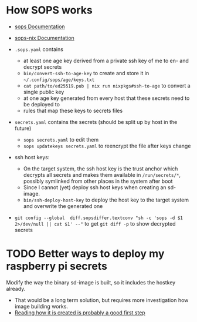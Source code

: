 # How SOPS works

- [sops Documentation](https://github.com/getsops/sops?tab=readme-ov-file#encrypting-using-age)
- [sops-nix Documentation](https://github.com/Mic92/sops-nix?tab=readme-ov-file#sops-nix)

- `.sops.yaml` contains
  - at least one age key derived from a private ssh key of me to en- and decrypt secrets
  - `bin/convert-ssh-to-age-key` to create and store it in `~/.config/sops/age/keys.txt`
  - `cat path/to/ed25519.pub | nix run nixpkgs#ssh-to-age` to convert a single public key
  - at one age key generated from every host that these secrets need to be deployed to
  - rules that map these keys to secrets files
- `secrets.yaml` contains the secrets (should be split up by host in the future)
  - `sops secrets.yaml` to edit them
  - `sops updatekeys secrets.yaml` to reencrypt the file after keys change
- ssh host keys:
  - On the target system, the ssh host key is the trust anchor which decrypts all secrets and makes them available in `/run/secrets/*`, possibly symlinked from other places in the system after boot
  - Since I cannot (yet) deploy ssh host keys when creating an sd-image.
  - `bin/ssh-deploy-host-key` to deploy the host key to the target system and overwrite the generated one
- `git config --global  diff.sopsdiffer.textconv "sh -c 'sops -d $1 2>/dev/null || cat $1' --"`
  to get `git diff -p` to show decrypted secrets

# TODO Better ways to deploy my raspberry pi secrets

Modify the way the binary sd-image is built, so it includes the hostkey already.

- That would be a long term solution, but requires more investigation how image building works.
- [Reading how it is created is probably a good first step](https://github.com/NixOS/nixpkgs/blob/master/nixos/modules/installer/sd-card/sd-image.nix)
